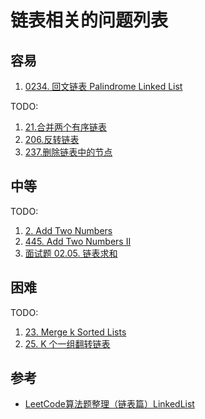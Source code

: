 # 链表相关的问题列表

## 容易

1. [0234. 回文链表 Palindrome Linked List](../0234.palindrome-linked-list/index.md)

TODO:

1. [21.合并两个有序链表](https://leetcode.com/problems/merge-two-sorted-lists)
2. [206.反转链表](https://leetcode.com/problems/reverse-linked-list)
3. [237.删除链表中的节点](https://leetcode.com/problems/delete-node-in-a-linked-list)

## 中等

TODO:

1. [2. Add Two Numbers](https://leetcode.com/problems/add-two-numbers)
2. [445. Add Two Numbers II](https://leetcode.com/problems/add-two-numbers-ii/description/)
3. [面试题 02.05. 链表求和](https://leetcode.cn/problems/sum-lists-lcci)

## 困难

TODO:

1. [23. Merge k Sorted Lists](https://leetcode.com/problems/merge-k-sorted-lists/description/)
2. [25. K 个一组翻转链表](https://leetcode.com/problems/reverse-nodes-in-k-group)

## 参考

- [LeetCode算法题整理（链表篇）LinkedList](https://darktiantian.github.io/LeetCode%E7%AE%97%E6%B3%95%E9%A2%98%E6%95%B4%E7%90%86%EF%BC%88%E9%93%BE%E8%A1%A8%E7%AF%87%EF%BC%89LinkedList/)